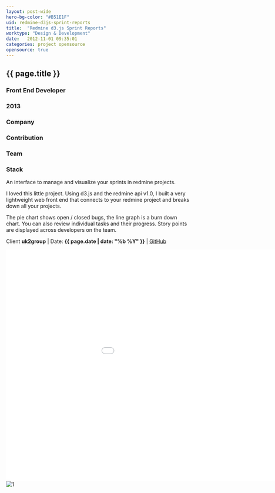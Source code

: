 ```yaml
---
layout: post-wide
hero-bg-color: "#B51E1F"
uid: redmine-d3js-sprint-reports
title:  "Redmine d3.js Sprint Reports"
worktype: "Design & Development"
date:   2012-11-01 09:35:01
categories: project opensource
opensource: true
---
```


<div class="project-description">
  <div class="row clearfix">
    <div class="col">
      <h2 class="project-title">{{ page.title }}</h2>
      <h3>Front End Developer</h3>
      <h3>2013</h3>
    </div>
    <div class="col">
      <h3>
        Company
      </h3>
      <p>
      </p>
    </div>
    <div class="col">
      <h3>Contribution</h3>
    </div>
    <div class="col">
      <h3>Team</h3>
      <p>
      </p>
      <h3>Stack</h3>
      <p>
      </p>
    </div>
  </div>
</div>

<p>
  An interface to manage and visualize your sprints in redmine projects.
</p>

<p>
  I loved this little project.  Using d3.js and the redmine api v1.0, I built a very lightweight web front end that connects to your redmine project and breaks down all your projects.
</p>

<p>
  The pie chart shows open / closed bugs, the line graph is a burn down chart.  You can also review individual tasks and their progress.  Story points are displayed across developers on the team.
</p>

<p class="meta">Client <strong>uk2group</strong> | Date: <strong>{{ page.date | date: "%b %Y" }}</strong> | <a href="https://github.com/manymengofishing/redmine-d3js-sprint-reports">GitHub</a> </p>

<div class="showcase">
  <iframe width="1120" height="630" src="//www.youtube.com/embed/e9L8YrpNB3w" frameborder="0" > </iframe>
  <img src="/img/redmine-d3js-sprint-reports/1.jpg" alt="1">
</div>

